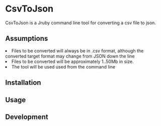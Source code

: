 CsvToJson
=========

CsvToJson is a Jruby command line tool for converting a csv file to json.

Assumptions
-----------
<li>Files to be converted will always be in .csv format, although the converted target format may change from JSON down the line</li>
<li>Files to be converted will be approximately 1..50Mb in size.</li>
<li>The tool will be used used from the command line</li>

Installation
------------

Usage
-----

Development
------------


